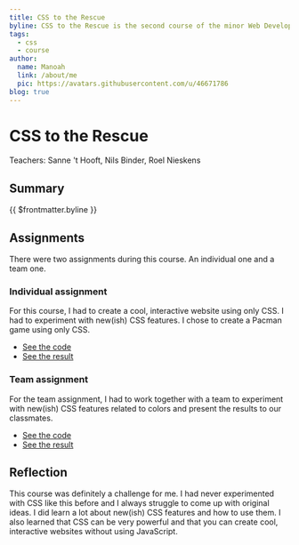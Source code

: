 ```yaml
---
title: CSS to the Rescue
byline: CSS to the Rescue is the second course of the minor Web Development at the HvA. The course is about experimenting with CSS to create a cool, interactive website without using JavaScript.
tags:
  - css
  - course
author:
  name: Manoah
  link: /about/me
  pic: https://avatars.githubusercontent.com/u/46671786
blog: true
---
```


# CSS to the Rescue

Teachers: Sanne 't Hooft, Nils Binder, Roel Nieskens

## Summary

{{ $frontmatter.byline }}

## Assignments

There were two assignments during this course. An individual one and a team one.

### Individual assignment

For this course, I had to create a cool, interactive website using only CSS. I had to experiment with new(ish) CSS features. I chose to create a Pacman game using only CSS.

- [See the code](https://github.com/mtdvlpr/CSSttR-assignment)
- [See the result](https://mtdvlpr.github.io/CSSttR-assignment/)

### Team assignment

For the team assignment, I had to work together with a team to experiment with new(ish) CSS features related to colors and present the results to our classmates.

- [See the code](https://github.com/mtdvlpr/CSSttR-team-assignment)
- [See the result](https://mtdvlpr.github.io/CSSttR-team-assignment/)

## Reflection

This course was definitely a challenge for me. I had never experimented with CSS like this before and I always struggle to come up with original ideas. I did learn a lot about new(ish) CSS features and how to use them. I also learned that CSS can be very powerful and that you can create cool, interactive websites without using JavaScript.

